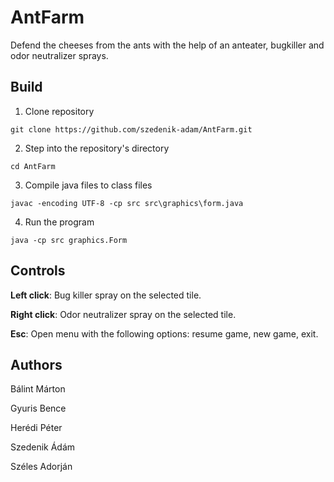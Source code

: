 # AntFarm
Defend the cheeses from the ants with the help of an anteater, bugkiller and odor neutralizer sprays.

## Build
1. Clone repository
```
git clone https://github.com/szedenik-adam/AntFarm.git
```
2. Step into the repository's directory
```
cd AntFarm
```
3. Compile java files to class files
```
javac -encoding UTF-8 -cp src src\graphics\form.java
```
4. Run the program
```
java -cp src graphics.Form
```

## Controls
**Left click**: Bug killer spray on the selected tile.

**Right click**: Odor neutralizer spray on the selected tile.

**Esc**: Open menu with the following options: resume game, new game, exit.

## Authors
Bálint Márton

Gyuris Bence

Herédi Péter

Szedenik Ádám

Széles Adorján

